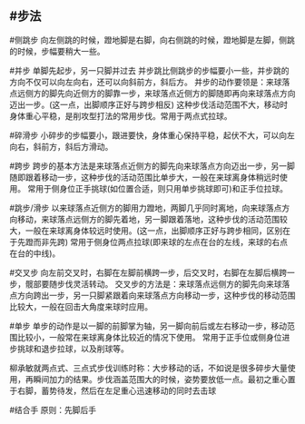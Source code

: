 #步法
--------------
#侧跳步
向左侧跳的时候，蹬地脚是右脚，向右侧跳的时候，蹬地脚是左脚，侧跳的时候，步幅要稍大一些。


#并步
单脚先起步，另一只脚并过去
并步跳比侧跳步的步幅要小一些，并步跳的方向不仅可以向左向右，还可以向斜前方，斜后方。
并步的动作要领是：来球落点远侧方的脚先向近侧方的脚靠一步，来球落点近侧方的脚随即再向来球落点方向迈出一步。(这一点，出脚顺序正好与跨步相反)
这种步伐活动范围不大，移动时身体重心平稳，是削攻型打法的常用步伐。常用于两点式拉球。

#碎滑步
小碎步的步幅要小，跟进要快，身体重心保持平稳，起伏不大，可以向左向右，斜前方，斜后方滑动。


#跨步
跨步的基本方法是来球落点近侧方的脚先向来球落点方向迈出一步，另一脚随即跟着移动一步，这种步伐的活动范围比单步大，一般在来球离身体稍远时使用。
常用于侧身位正手挑球(如位置合适，则只用单步挑球即可)和正手位拉球。


#跳步/滑步
以来球落点近侧方的脚用力蹬地，两脚几乎同时离地，向来球落点方向移动，来球落点远侧方的脚先着地，另一脚跟着落地，这种步伐的活动范围较大，一般在来球离身体较远时使用。(这一点，出脚顺序正好与跨步相同，区别在于先蹬而非先跨)
常用于侧身位两点拉球(即来球的左点在台的左线，来球的右点在台的中线)。


#交叉步
向左前交叉时，右脚在左脚前横跨一步，后交叉时，右脚在左脚后横跨一步，髋部要随步伐灵活转动。
交叉步的方法是：来球落点远侧方的脚先向来球落点方向跨出一步，另一只脚紧跟着向来球落点方向移动一步，这种步伐的移动范围比较大，一般在回击大角度来球时应用。

#单步
单步的动作是以一脚的前脚掌为轴，另一脚向前后或左右移动一步，移动范围比较小，一般常在来球离身体比较近的情况下使用。
常用于正手位或侧身位进步挑球和退步拉球，以及削球等。

柳承敏就两点式、三点式步伐训练时称：大步移动的话，不如说是很多碎步大量使用，再瞬间加力的结果。步伐涵盖范围大的时候，姿势要放低一点。最初之重心置于右脚，蓄势待发，然后在左足重心迅速移动的同时去击球


#结合手
原则：先脚后手












